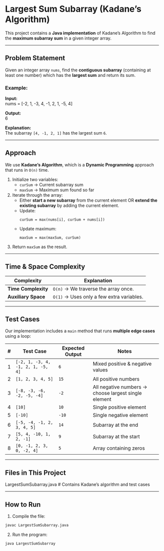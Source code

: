 # Largest Sum Subarray (Kadane’s Algorithm)

This project contains a **Java implementation** of Kadane’s Algorithm to find the **maximum subarray sum** in a given integer array.

---

## Problem Statement

Given an integer array `nums`, find the **contiguous subarray** (containing at least one number) which has the **largest sum** and return its sum.

### Example:
**Input:**  
nums = [-2, 1, -3, 4, -1, 2, 1, -5, 4]

**Output:**  
6

**Explanation:**  
The subarray `[4, -1, 2, 1]` has the largest sum `6`.

---

## Approach

We use **Kadane’s Algorithm**, which is a **Dynamic Programming** approach that runs in `O(n)` time.

1. Initialize two variables:
   - `curSum` → Current subarray sum
   - `maxSum` → Maximum sum found so far
2. Iterate through the array:
   - Either **start a new subarray** from the current element OR **extend the existing subarray** by adding the current element.
   - Update:  
     ```
     curSum = max(nums[i], curSum + nums[i])
     ```
   - Update maximum:  
     ```
     maxSum = max(maxSum, curSum)
     ```
3. Return `maxSum` as the result.

---

## Time & Space Complexity

| Complexity | Explanation |
|-----------|-------------|
| **Time Complexity** | `O(n)` → We traverse the array once. |
| **Auxiliary Space** | `O(1)` → Uses only a few extra variables. |

---

## Test Cases

Our implementation includes a `main` method that runs **multiple edge cases** using a loop:

| # | Test Case | Expected Output | Notes |
|---|-----------|----------------|------|
| 1 | `[-2, 1, -3, 4, -1, 2, 1, -5, 4]` | `6` | Mixed positive & negative values |
| 2 | `[1, 2, 3, 4, 5]` | `15` | All positive numbers |
| 3 | `[-8, -3, -6, -2, -5, -4]` | `-2` | All negative numbers → choose largest single element |
| 4 | `[10]` | `10` | Single positive element |
| 5 | `[-10]` | `-10` | Single negative element |
| 6 | `[-5, -4, -1, 2, 3, 4, 5]` | `14` | Subarray at the end |
| 7 | `[5, 4, -10, 1, 2, -1]` | `9` | Subarray at the start |
| 8 | `[0, -1, 2, 3, 0, -2, 4]` | `5` | Array containing zeros |

---

## Files in This Project
LargestSumSubarray.java # Contains Kadane’s algorithm and test cases

---

## How to Run

1. Compile the file:
```bash
javac LargestSumSubarray.java
```
2. Run the program:
```bash
java LargestSumSubarray
```
